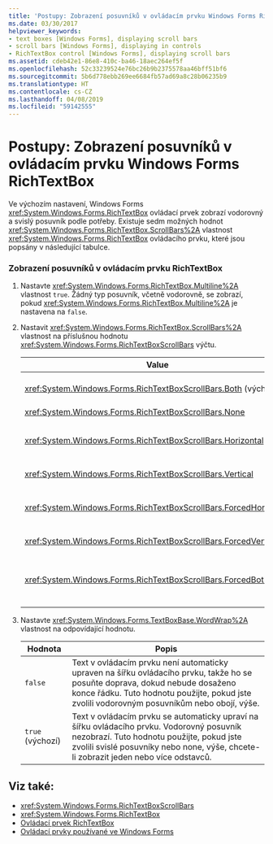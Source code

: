 ```yaml
---
title: 'Postupy: Zobrazení posuvníků v ovládacím prvku Windows Forms RichTextBox'
ms.date: 03/30/2017
helpviewer_keywords:
- text boxes [Windows Forms], displaying scroll bars
- scroll bars [Windows Forms], displaying in controls
- RichTextBox control [Windows Forms], displaying scroll bars
ms.assetid: cdeb42e1-86e8-410c-ba46-18aec264ef5f
ms.openlocfilehash: 52c33239524e76bc26b9b2375578aa46bff51bf6
ms.sourcegitcommit: 5b6d778ebb269ee6684fb57ad69a8c28b06235b9
ms.translationtype: HT
ms.contentlocale: cs-CZ
ms.lasthandoff: 04/08/2019
ms.locfileid: "59142555"
---
```

# <a name="how-to-display-scroll-bars-in-the-windows-forms-richtextbox-control"></a>Postupy: Zobrazení posuvníků v ovládacím prvku Windows Forms RichTextBox
Ve výchozím nastavení, Windows Forms <xref:System.Windows.Forms.RichTextBox> ovládací prvek zobrazí vodorovný a svislý posuvník podle potřeby. Existuje sedm možných hodnot <xref:System.Windows.Forms.RichTextBox.ScrollBars%2A> vlastnost <xref:System.Windows.Forms.RichTextBox> ovládacího prvku, které jsou popsány v následující tabulce.  
  
### <a name="to-display-scroll-bars-in-a-richtextbox-control"></a>Zobrazení posuvníků v ovládacím prvku RichTextBox  
  
1.  Nastavte <xref:System.Windows.Forms.RichTextBox.Multiline%2A> vlastnost `true`. Žádný typ posuvník, včetně vodorovně, se zobrazí, pokud <xref:System.Windows.Forms.RichTextBox.Multiline%2A> je nastavena na `false`.  
  
2.  Nastavit <xref:System.Windows.Forms.RichTextBox.ScrollBars%2A> vlastnost na příslušnou hodnotu <xref:System.Windows.Forms.RichTextBoxScrollBars> výčtu.  
  
    |Value|Popis|  
    |-----------|-----------------|  
    |<xref:System.Windows.Forms.RichTextBoxScrollBars.Both> (výchozí)|Zobrazí vodorovný nebo svislý posuvník nebo obojí, jenom v případě, že text přesahuje šířky nebo délky ovládacího prvku.|  
    |<xref:System.Windows.Forms.RichTextBoxScrollBars.None>|Nikdy nezobrazí libovolného typu posuvník.|  
    |<xref:System.Windows.Forms.RichTextBoxScrollBars.Horizontal>|Zobrazí vodorovný posuvník, pouze když text přesahuje šířku ovládacího prvku. (K tomu došlo, <xref:System.Windows.Forms.TextBoxBase.WordWrap%2A> musí být vlastnost nastavena na `false`.)|  
    |<xref:System.Windows.Forms.RichTextBoxScrollBars.Vertical>|Zobrazí svislý posuvník, pouze když text překračuje výšku ovládacího prvku.|  
    |<xref:System.Windows.Forms.RichTextBoxScrollBars.ForcedHorizontal>|Zobrazí vodorovného posuvníku při <xref:System.Windows.Forms.TextBoxBase.WordWrap%2A> je nastavena na `false`. Posuvníku se zobrazí šedě, když text není delší než šířka ovládacího prvku.|  
    |<xref:System.Windows.Forms.RichTextBoxScrollBars.ForcedVertical>|Vždy zobrazí svislý posuvník. Posuvníku se zobrazí šedě, když text není delší než délka ovládacího prvku.|  
    |<xref:System.Windows.Forms.RichTextBoxScrollBars.ForcedBoth>|Vždy zobrazí svislý posuvník. Zobrazí vodorovného posuvníku při <xref:System.Windows.Forms.TextBoxBase.WordWrap%2A> je nastavena na `false`. Když text není delší než šířka nebo délka ovládacího prvku se zobrazí šedě posuvníky.|  
  
3.  Nastavte <xref:System.Windows.Forms.TextBoxBase.WordWrap%2A> vlastnost na odpovídající hodnotu.  
  
    |Hodnota|Popis|  
    |-----------|-----------------|  
    |`false`|Text v ovládacím prvku není automaticky upraven na šířku ovládacího prvku, takže ho se posuňte doprava, dokud nebude dosaženo konce řádku. Tuto hodnotu použijte, pokud jste zvolili vodorovným posuvníkům nebo obojí, výše.|  
    |`true` (výchozí)|Text v ovládacím prvku se automaticky upraví na šířku ovládacího prvku. Vodorovný posuvník nezobrazí. Tuto hodnotu použijte, pokud jste zvolili svislé posuvníky nebo none, výše, chcete-li zobrazit jeden nebo více odstavců.|  
  
## <a name="see-also"></a>Viz také:

- <xref:System.Windows.Forms.RichTextBoxScrollBars>
- <xref:System.Windows.Forms.RichTextBox>
- [Ovládací prvek RichTextBox](richtextbox-control-windows-forms.md)
- [Ovládací prvky používané ve Windows Forms](controls-to-use-on-windows-forms.md)
